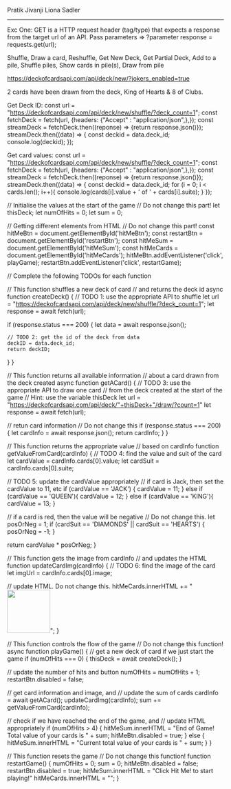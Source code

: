 Pratik Jivanji
Liona Sadler


--------------------------------------------------------
Exc One:
GET is a HTTP request header (tag/type) that expects a response from the target url of an API.
Pass parameters => ?parameter
response = requests.get(url);


Shuffle, Draw a card, Reshuffle, Get New Deck, Get Partial Deck, Add to a pile, Shuffle piles, Show cards in pile(s), Draw from pile

https://deckofcardsapi.com/api/deck/new/?jokers_enabled=true


2 cards have been drawn from the deck, King of Hearts & 8 of Clubs.

Get Deck ID:
const url = "https://deckofcardsapi.com/api/deck/new/shuffle/?deck_count=1";
const fetchDeck = fetch(url, {headers: {"Accept" : "application/json",},});
const streamDeck = fetchDeck.then((reponse) => {return response.json()});
streamDeck.then((data) => {
    const deckid = data.deck_id;
    console.log(deckid);
});

Get card values:
const url = "https://deckofcardsapi.com/api/deck/new/shuffle/?deck_count=1";
const fetchDeck = fetch(url, {headers: {"Accept" : "application/json",},});
const streamDeck = fetchDeck.then((reponse) => {return response.json()});
streamDeck.then((data) => {
    const deckid = data.deck_id;
    for (i = 0; i < cards.len(); i++){
        console.log(cards[i].value + ' of ' + cards[i].suite);
    }
});


// Initialise the values at the start of the game
// Do not change this part!
let thisDeck;
let numOfHits = 0;
let sum = 0;

// Getting different elements from HTML
// Do not change this part!
const hitMeBtn = document.getElementById('hitMeBtn');
const restartBtn = document.getElementById('restartBtn');
const hitMeSum = document.getElementById('hitMeSum');
const hitMeCards = document.getElementById('hitMeCards');
hitMeBtn.addEventListener('click', playGame);
restartBtn.addEventListener('click', restartGame);

// Complete the following TODOs for each function

// This function shuffles a new deck of card
// and returns the deck id
async function createDeck() {
  // TODO 1: use the appropriate API to shuffle 
  let url = "https://deckofcardsapi.com/api/deck/new/shuffle/?deck_count=1";
  let response = await fetch(url);

  if (response.status === 200) {
    let data = await response.json();

    // TODO 2: get the id of the deck from data
    deckID = data.deck_id;
    return deckID;
  }
}

// This function returns all available information
// about a card drawn from the deck created
async function getACard() {
  // TODO 3: use the appropriate API to draw one card 
  // from the deck created at the start of the game
  // Hint: use the variable thisDeck
  let url = "https://deckofcardsapi.com/api/deck/"+thisDeck+"/draw/?count=1"
  let response = await fetch(url);
  
  // retun card information
  // Do not change this
  if (response.status === 200) {
    let cardInfo = await response.json();
    return cardInfo;
  }
}

// This function returns the appropriate value
// based on cardInfo
function getValueFromCard(cardInfo) {
  // TODO 4: find the value and suit of the card
  let cardValue = cardInfo.cards[0].value;
  let cardSuit = cardInfo.cards[0].suite;
  
  // TODO 5: update the cardValue appropriately
  // if card is Jack, then set the cardValue to 11, etc
  if (cardValue == 'JACK') {
    cardValue = 11;
  }	else if (cardValue == 'QUEEN'){
  	cardValue = 12;
  } else if (cardValue == 'KING'){
  	cardValue = 13;
  }
  
  // if a card is red, then the value will be negative
  // Do not change this.
  let posOrNeg = 1;
  if (cardSuit == 'DIAMONDS' || cardSuit == 'HEARTS') {
    posOrNeg = -1;
  }
  
  return cardValue * posOrNeg;
}

// This function gets the image from cardInfo
// and updates the HTML
function updateCardImg(cardInfo) {
    // TODO 6: find the image of the card
  let imgUrl = cardInfo.cards[0].image;
  
  // update HTML. Do not change this.
  hitMeCards.innerHTML += "<img src='" + imgUrl + "' width='100' />";
}

// This function controls the flow of the game
// Do not change this function!
async function playGame() {
  // get a new deck of card if we just start the game
  if (numOfHits === 0) {
    thisDeck = await createDeck();
  }
  
  // update the number of hits and button
  numOfHits = numOfHits + 1;
  restartBtn.disabled = false;
  
  // get card information and image, and
  // update the sum of cards
  cardInfo = await getACard();
  updateCardImg(cardInfo);
  sum += getValueFromCard(cardInfo);
  
  // check if we have reached the end of the game, and
  // update HTML appropriately
  if (numOfHits > 4) {
    hitMeSum.innerHTML = "End of Game! Total value of your cards is " + sum;
    hitMeBtn.disabled = true;
  } else {
    hitMeSum.innerHTML = "Current total value of your cards is " + sum;
  }
}

// This function resets the game
// Do not change this function!
function restartGame() {
  numOfHits = 0;
  sum = 0;
  hitMeBtn.disabled = false;
  restartBtn.disabled = true;
  hitMeSum.innerHTML = "Click Hit Me! to start playing!"
  hitMeCards.innerHTML = "";
}

